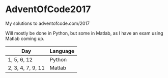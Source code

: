# AdventOfCode2017
My solutions to adventofcode.com/2017

Will mostly be done in Python, but some in Matlab, as I have an exam using Matlab coming up.

| Day             | Language |
|-----------------|----------|
| 1, 5, 6, 12      | Python   |
| 2, 3, 4, 7, 9, 11 | Matlab   |
